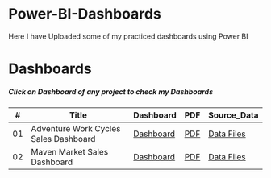 # Power-BI-Dashboards
Here I have Uploaded some of my practiced dashboards using Power BI

# Dashboards
##### Click on Dashboard of any project to check my Dashboards

\# | Title | Dashboard | PDF | Source_Data
---|---|---|---|---|
01 | Adventure Work Cycles Sales Dashboard | [Dashboard](https://app.powerbi.com/reportEmbed?reportId=5daba9c7-3cf7-479b-9e49-8e4eab1cbf8e&autoAuth=true&ctid=a5bd300c-c3b3-41d8-87e0-1f5c8d364af3&config=eyJjbHVzdGVyVXJsIjoiaHR0cHM6Ly93YWJpLXNvdXRoLWVhc3QtYXNpYS1yZWRpcmVjdC5hbmFseXNpcy53aW5kb3dzLm5ldC8ifQ%3D%3D) | [PDF](https://drive.google.com/file/d/1L0J3wApjHpOaCej1XNufqMec1kSGYFjD/view?usp=sharing) | [Data Files](https://drive.google.com/drive/folders/1I8AGDnzcgn2h1FeSJRKIZv_9yf8XPGXT?usp=sharing)
02 | Maven Market Sales Dashboard | [Dashboard](https://app.powerbi.com/reportEmbed?reportId=a022be1d-1a04-4c58-8047-3c75a5bbff9a&autoAuth=true&ctid=a5bd300c-c3b3-41d8-87e0-1f5c8d364af3&config=eyJjbHVzdGVyVXJsIjoiaHR0cHM6Ly93YWJpLXNvdXRoLWVhc3QtYXNpYS1yZWRpcmVjdC5hbmFseXNpcy53aW5kb3dzLm5ldC8ifQ%3D%3D) | [PDF](https://drive.google.com/file/d/1TAL6eUjON5ObKl5FQdRSUj8SgulLgWd2/view?usp=sharing) | [Data Files](https://drive.google.com/drive/folders/1yjhOqNgesskio7WWIYHrCNbrW3QFX8Gv?usp=sharing)
